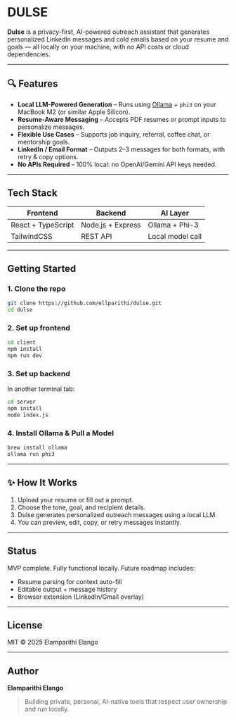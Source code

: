 # DULSE

**Dulse** is a privacy-first, AI-powered outreach assistant that generates personalized LinkedIn messages and cold emails based on your resume and goals — all locally on your machine, with no API costs or cloud dependencies.

---

## 🔍 Features

-  **Local LLM-Powered Generation** – Runs using [Ollama](https://ollama.com) + `phi3` on your MacBook M2 (or similar Apple Silicon).
-  **Resume-Aware Messaging** – Accepts PDF resumes or prompt inputs to personalize messages.
-  **Flexible Use Cases** – Supports job inquiry, referral, coffee chat, or mentorship goals.
-  **LinkedIn / Email Format** – Outputs 2–3 messages for both formats, with retry & copy options.
-  **No APIs Required** – 100% local: no OpenAI/Gemini API keys needed.

---

##  Tech Stack

| Frontend              | Backend             | AI Layer        |
|-----------------------|---------------------|------------------|
| React + TypeScript    | Node.js + Express   | Ollama + Phi-3   |
| TailwindCSS           | REST API            | Local model call |

---

##  Getting Started

### 1. Clone the repo

```bash
git clone https://github.com/ellparithi/dulse.git
cd dulse
```

### 2. Set up frontend

```bash
cd client
npm install
npm run dev
```

### 3. Set up backend

In another terminal tab:

```bash
cd server
npm install
node index.js
```

### 4. Install Ollama & Pull a Model

```bash
brew install ollama
ollama run phi3
```

---

## ✨ How It Works

1. Upload your resume or fill out a prompt.
2. Choose the tone, goal, and recipient details.
3. Dulse generates personalized outreach messages using a local LLM.
4. You can preview, edit, copy, or retry messages instantly.

---

##  Status

MVP complete. Fully functional locally. Future roadmap includes:
- Resume parsing for context auto-fill
- Editable output + message history
- Browser extension (LinkedIn/Gmail overlay)

---

##  License

MIT © 2025 Elamparithi Elango

---

##  Author

**Elamparithi Elango**  
> Building private, personal, AI-native tools that respect user ownership and run locally.
